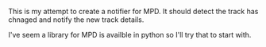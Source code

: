 This is my attempt to create a notifier for MPD.
It should detect the track has chnaged and notify the new track details.

I've seem a library for MPD is availble in python so I'll try that to start with.
